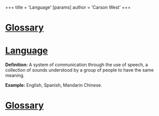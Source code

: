 +++
 title = 'Language'
[params]
	author = 'Carson West'
+++
# [Glossary](./../glossary/)

# [Language](./../language/) 
**Definition:** A system of communication through the use of speech, a collection of sounds understood by a group of people to have the same meaning.

**Example:**  English, Spanish, Mandarin Chinese.

# [Glossary](./../glossary/)